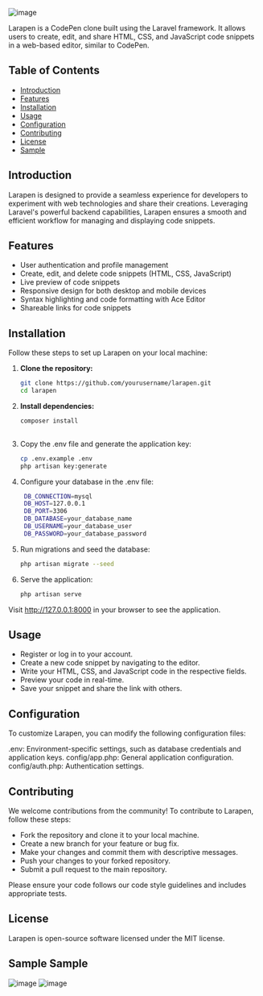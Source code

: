 ![image](https://github.com/kevsterde/larapen/assets/96121161/79db6c16-0e07-4c1a-ae39-626c28e7ad03)

Larapen is a CodePen clone built using the Laravel framework. It allows users to create, edit, and share HTML, CSS, and JavaScript code snippets in a web-based editor, similar to CodePen.

## Table of Contents

- [Introduction](#introduction)
- [Features](#features)
- [Installation](#installation)
- [Usage](#usage)
- [Configuration](#configuration)
- [Contributing](#contributing)
- [License](#license)
- [Sample](#sample)

## Introduction

Larapen is designed to provide a seamless experience for developers to experiment with web technologies and share their creations. Leveraging Laravel's powerful backend capabilities, Larapen ensures a smooth and efficient workflow for managing and displaying code snippets.

## Features

- User authentication and profile management
- Create, edit, and delete code snippets (HTML, CSS, JavaScript)
- Live preview of code snippets
- Responsive design for both desktop and mobile devices
- Syntax highlighting and code formatting with Ace Editor
- Shareable links for code snippets

## Installation

Follow these steps to set up Larapen on your local machine:

1. **Clone the repository:**

   ```bash
   git clone https://github.com/yourusername/larapen.git
   cd larapen

2. **Install dependencies:**
      ```bash
    composer install
              
4. Copy the .env file and generate the application key:
    ```bash
    cp .env.example .env
    php artisan key:generate

6. Configure your database in the .env file:
   ```bash
    DB_CONNECTION=mysql
    DB_HOST=127.0.0.1
    DB_PORT=3306
    DB_DATABASE=your_database_name
    DB_USERNAME=your_database_user
    DB_PASSWORD=your_database_password

8. Run migrations and seed the database:
   ```bash
   php artisan migrate --seed

10. Serve the application:
    ```bash
    php artisan serve

Visit http://127.0.0.1:8000 in your browser to see the application.


## Usage

- Register or log in to your account.
- Create a new code snippet by navigating to the editor.
- Write your HTML, CSS, and JavaScript code in the respective fields.
- Preview your code in real-time.
- Save your snippet and share the link with others.

## Configuration

To customize Larapen, you can modify the following configuration files:

.env: Environment-specific settings, such as database credentials and application keys.
config/app.php: General application configuration.
config/auth.php: Authentication settings.

## Contributing

We welcome contributions from the community! To contribute to Larapen, follow these steps:

- Fork the repository and clone it to your local machine.
- Create a new branch for your feature or bug fix.
- Make your changes and commit them with descriptive messages.
- Push your changes to your forked repository.
- Submit a pull request to the main repository.

Please ensure your code follows our code style guidelines and includes appropriate tests.

## License

Larapen is open-source software licensed under the MIT license.

## Sample Sample

![image](https://github.com/kevsterde/larapen/assets/96121161/adf14799-562c-4492-b24d-beae868022c1)
![image](https://github.com/kevsterde/larapen/assets/96121161/482e93f9-eb93-4dc6-89dd-22b040e2c32e)








